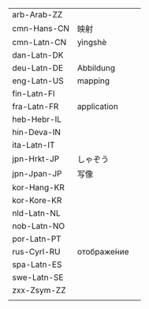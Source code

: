 | | | |
|-|-|-|
| arb-Arab-ZZ |  |  |
| cmn-Hans-CN | 映射 |  |
| cmn-Latn-CN | yìngshè |  |
| dan-Latn-DK |  |  |
| deu-Latn-DE | Abbildung |  |
| eng-Latn-US | mapping |  |
| fin-Latn-FI |  |  |
| fra-Latn-FR | application |  |
| heb-Hebr-IL |  |  |
| hin-Deva-IN |  |  |
| ita-Latn-IT |  |  |
| jpn-Hrkt-JP | しゃぞう |  |
| jpn-Jpan-JP | 写像 |  |
| kor-Hang-KR |  |  |
| kor-Kore-KR |  |  |
| nld-Latn-NL |  |  |
| nob-Latn-NO |  |  |
| por-Latn-PT |  |  |
| rus-Cyrl-RU | отображе́ние |  |
| spa-Latn-ES |  |  |
| swe-Latn-SE |  |  |
| zxx-Zsym-ZZ |  |  |
|  |  |  |